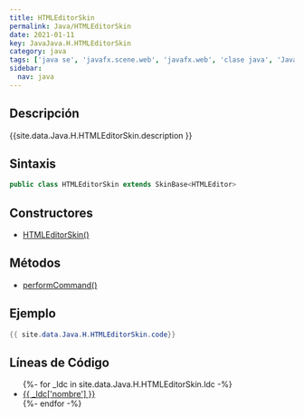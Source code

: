 ```yaml
---
title: HTMLEditorSkin
permalink: Java/HTMLEditorSkin
date: 2021-01-11
key: JavaJava.H.HTMLEditorSkin
category: java
tags: ['java se', 'javafx.scene.web', 'javafx.web', 'clase java', 'Java 9']
sidebar: 
  nav: java
---
```


## Descripción
{{site.data.Java.H.HTMLEditorSkin.description }}

## Sintaxis
~~~java
public class HTMLEditorSkin extends SkinBase<HTMLEditor>
~~~

## Constructores
* [HTMLEditorSkin()](/Java/HTMLEditorSkin/HTMLEditorSkin/)

## Métodos
* [performCommand()](/Java/HTMLEditorSkin/performCommand)

## Ejemplo
~~~java
{{ site.data.Java.H.HTMLEditorSkin.code}}
~~~

## Líneas de Código
<ul>
{%- for _ldc in site.data.Java.H.HTMLEditorSkin.ldc -%}
   <li>
       <a href="{{_ldc['url'] }}">{{ _ldc['nombre'] }}</a>
   </li>
{%- endfor -%}
</ul>

